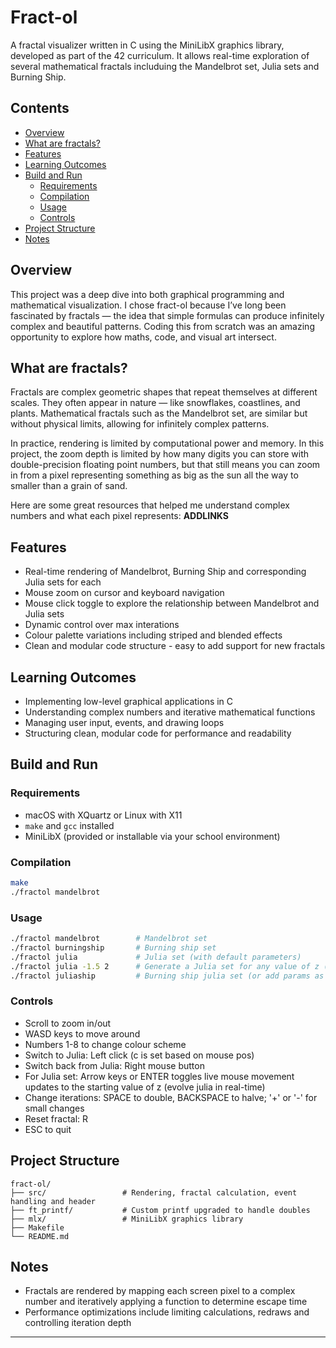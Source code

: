 # Fract-ol

A fractal visualizer written in C using the MiniLibX graphics library, developed as part of the 42 curriculum. It allows real-time exploration of several mathematical fractals includuing the Mandelbrot set, Julia sets and Burning Ship.

## Contents

- [Overview](#overview)
- [What are fractals?](#what-are-fractals)
- [Features](#features)
- [Learning Outcomes](#learning-outcomes)
- [Build and Run](#build-and-run)
  - [Requirements](#requirements)
  - [Compilation](#compilation)
  - [Usage](#usage)
  - [Controls](#controls)
- [Project Structure](#project-structure)
- [Notes](#notes)

## Overview

This project was a deep dive into both graphical programming and mathematical visualization. I chose fract-ol because I’ve long been fascinated by fractals — the idea that simple formulas can produce infinitely complex and beautiful patterns. Coding this from scratch was an amazing opportunity to explore how maths, code, and visual art intersect.

## What are fractals?

Fractals are complex geometric shapes that repeat themselves at different scales. They often appear in nature — like snowflakes, coastlines, and plants. Mathematical fractals such as the Mandelbrot set, are similar but without physical limits, allowing for infinitely complex patterns. 

In practice, rendering is limited by computational power and memory. In this project, the zoom depth is limited by how many digits you can store with double-precision floating point numbers, but that still means you can zoom in from a pixel representing something as big as the sun all the way to smaller than a grain of sand.

Here are some great resources that helped me understand complex numbers and what each pixel represents:
**ADDLINKS**

## Features

- Real-time rendering of Mandelbrot, Burning Ship and corresponding Julia sets for each
- Mouse zoom on cursor and keyboard navigation
- Mouse click toggle to explore the relationship between Mandelbrot and Julia sets
- Dynamic control over max interations
- Colour palette variations including striped and blended effects
- Clean and modular code structure - easy to add support for new fractals

## Learning Outcomes

- Implementing low-level graphical applications in C
- Understanding complex numbers and iterative mathematical functions
- Managing user input, events, and drawing loops
- Structuring clean, modular code for performance and readability

## Build and Run

### Requirements

- macOS with XQuartz or Linux with X11
- `make` and `gcc` installed
- MiniLibX (provided or installable via your school environment)

### Compilation

```bash
make
./fractol mandelbrot
```

### Usage

```bash
./fractol mandelbrot        # Mandelbrot set
./fractol burningship       # Burning ship set
./fractol julia             # Julia set (with default parameters)
./fractol julia -1.5 2      # Generate a Julia set for any value of z (argv1 = real part, argv2 = imaginary part)
./fractol juliaship         # Burning ship julia set (or add params as above)
```

### Controls

- Scroll to zoom in/out
- WASD keys to move around
- Numbers 1-8 to change colour scheme
- Switch to Julia: Left click (c is set based on mouse pos)
- Switch back from Julia: Right mouse button
- For Julia set: Arrow keys or ENTER toggles live mouse movement updates to the starting value of z (evolve julia in real-time)
- Change iterations: SPACE to double, BACKSPACE to halve; '+' or '-' for small changes
- Reset fractal: R
- ESC to quit

## Project Structure

```
fract-ol/
├── src/                 # Rendering, fractal calculation, event handling and header
├── ft_printf/           # Custom printf upgraded to handle doubles
├── mlx/                 # MiniLibX graphics library
├── Makefile
└── README.md
```

## Notes

- Fractals are rendered by mapping each screen pixel to a complex number and iteratively applying a function to determine escape time
- Performance optimizations include limiting calculations, redraws and controlling iteration depth

---

>>
